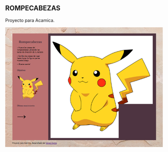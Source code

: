 ## ROMPECABEZAS

Proyecto para Acamica.

![imagen de un rompecabezas de Pikachu](images/readme_img.png "Rompecabezas")

